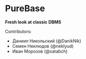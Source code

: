 # PureBase
**Fresh look at classic DBMS**

Contributors:
+ Даниил Никольский (@DanikNik)
+ Семен Неклюдов (@neklyud)
+ Иван Морозов (@xatabch)

